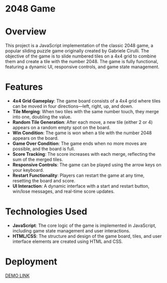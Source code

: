 # 2048 Game
# Overview
This project is a JavaScript implementation of the classic 2048 game, a popular sliding puzzle game originally created by Gabriele Cirulli. The objective of the game is to slide numbered tiles on a 4x4 grid to combine them and create a tile with the number 2048. The game is fully functional, featuring a dynamic UI, responsive controls, and game state management.

# Features
- **4x4 Grid Gameplay**: The game board consists of a 4x4 grid where tiles can be moved in four directions—left, right, up, and down.
- **Tile Merging**: When two tiles with the same number touch, they merge into one, doubling the value.
- **Random Tile Generation**: After each move, a new tile (either 2 or 4) appears on a random empty spot on the board.
- **Win Condition**: The game is won when a tile with the number 2048 appears on the board.
- **Game Over Condition**: The game ends when no more moves are possible, and the board is full.
- **Score Tracking**: The score increases with each merge, reflecting the sum of the merged tiles.
- **Responsive Controls**: The game can be played using the arrow keys on your keyboard.
- **Restart Functionality**: Players can restart the game at any time, resetting the board and score.
- **UI Interaction**: A dynamic interface with a start and restart button, win/lose messages, and real-time score updates.
 # Technologies Used
- **JavaScript**: The core logic of the game is implemented in JavaScript, including game state management and user interactions.
- **HTML/CSS**: The structure and design of the game board, tiles, and user interface elements are created using HTML and CSS.
# Deployment
[DEMO LINK](https://sa4ok-1.github.io/JS_2048_GAME/)
